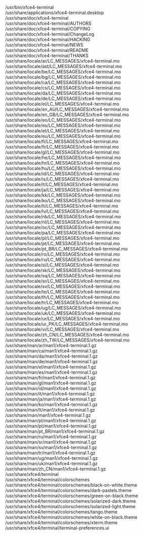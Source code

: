 /usr/bin/xfce4-terminal  
/usr/share/applications/xfce4-terminal.desktop  
/usr/share/doc/xfce4-terminal  
/usr/share/doc/xfce4-terminal/AUTHORS  
/usr/share/doc/xfce4-terminal/COPYING  
/usr/share/doc/xfce4-terminal/ChangeLog  
/usr/share/doc/xfce4-terminal/HACKING  
/usr/share/doc/xfce4-terminal/NEWS  
/usr/share/doc/xfce4-terminal/README  
/usr/share/doc/xfce4-terminal/THANKS  
/usr/share/locale/ar/LC\_MESSAGES/xfce4-terminal.mo  
/usr/share/locale/ast/LC\_MESSAGES/xfce4-terminal.mo  
/usr/share/locale/be/LC\_MESSAGES/xfce4-terminal.mo  
/usr/share/locale/bg/LC\_MESSAGES/xfce4-terminal.mo  
/usr/share/locale/ca/LC\_MESSAGES/xfce4-terminal.mo  
/usr/share/locale/cs/LC\_MESSAGES/xfce4-terminal.mo  
/usr/share/locale/da/LC\_MESSAGES/xfce4-terminal.mo  
/usr/share/locale/de/LC\_MESSAGES/xfce4-terminal.mo  
/usr/share/locale/el/LC\_MESSAGES/xfce4-terminal.mo  
/usr/share/locale/en\_AU/LC\_MESSAGES/xfce4-terminal.mo  
/usr/share/locale/en\_GB/LC\_MESSAGES/xfce4-terminal.mo  
/usr/share/locale/eo/LC\_MESSAGES/xfce4-terminal.mo  
/usr/share/locale/es/LC\_MESSAGES/xfce4-terminal.mo  
/usr/share/locale/et/LC\_MESSAGES/xfce4-terminal.mo  
/usr/share/locale/eu/LC\_MESSAGES/xfce4-terminal.mo  
/usr/share/locale/fi/LC\_MESSAGES/xfce4-terminal.mo  
/usr/share/locale/fr/LC\_MESSAGES/xfce4-terminal.mo  
/usr/share/locale/gl/LC\_MESSAGES/xfce4-terminal.mo  
/usr/share/locale/he/LC\_MESSAGES/xfce4-terminal.mo  
/usr/share/locale/hr/LC\_MESSAGES/xfce4-terminal.mo  
/usr/share/locale/hu/LC\_MESSAGES/xfce4-terminal.mo  
/usr/share/locale/id/LC\_MESSAGES/xfce4-terminal.mo  
/usr/share/locale/is/LC\_MESSAGES/xfce4-terminal.mo  
/usr/share/locale/it/LC\_MESSAGES/xfce4-terminal.mo  
/usr/share/locale/ja/LC\_MESSAGES/xfce4-terminal.mo  
/usr/share/locale/kk/LC\_MESSAGES/xfce4-terminal.mo  
/usr/share/locale/ko/LC\_MESSAGES/xfce4-terminal.mo  
/usr/share/locale/lt/LC\_MESSAGES/xfce4-terminal.mo  
/usr/share/locale/lv/LC\_MESSAGES/xfce4-terminal.mo  
/usr/share/locale/nb/LC\_MESSAGES/xfce4-terminal.mo  
/usr/share/locale/nl/LC\_MESSAGES/xfce4-terminal.mo  
/usr/share/locale/oc/LC\_MESSAGES/xfce4-terminal.mo  
/usr/share/locale/pa/LC\_MESSAGES/xfce4-terminal.mo  
/usr/share/locale/pl/LC\_MESSAGES/xfce4-terminal.mo  
/usr/share/locale/pt/LC\_MESSAGES/xfce4-terminal.mo  
/usr/share/locale/pt\_BR/LC\_MESSAGES/xfce4-terminal.mo  
/usr/share/locale/ro/LC\_MESSAGES/xfce4-terminal.mo  
/usr/share/locale/ru/LC\_MESSAGES/xfce4-terminal.mo  
/usr/share/locale/si/LC\_MESSAGES/xfce4-terminal.mo  
/usr/share/locale/sk/LC\_MESSAGES/xfce4-terminal.mo  
/usr/share/locale/sq/LC\_MESSAGES/xfce4-terminal.mo  
/usr/share/locale/sr/LC\_MESSAGES/xfce4-terminal.mo  
/usr/share/locale/sv/LC\_MESSAGES/xfce4-terminal.mo  
/usr/share/locale/te/LC\_MESSAGES/xfce4-terminal.mo  
/usr/share/locale/th/LC\_MESSAGES/xfce4-terminal.mo  
/usr/share/locale/tr/LC\_MESSAGES/xfce4-terminal.mo  
/usr/share/locale/ug/LC\_MESSAGES/xfce4-terminal.mo  
/usr/share/locale/uk/LC\_MESSAGES/xfce4-terminal.mo  
/usr/share/locale/ur/LC\_MESSAGES/xfce4-terminal.mo  
/usr/share/locale/ur\_PK/LC\_MESSAGES/xfce4-terminal.mo  
/usr/share/locale/vi/LC\_MESSAGES/xfce4-terminal.mo  
/usr/share/locale/zh\_CN/LC\_MESSAGES/xfce4-terminal.mo  
/usr/share/locale/zh\_TW/LC\_MESSAGES/xfce4-terminal.mo  
/usr/share/man/ar/man1/xfce4-terminal.1.gz  
/usr/share/man/ca/man1/xfce4-terminal.1.gz  
/usr/share/man/da/man1/xfce4-terminal.1.gz  
/usr/share/man/de/man1/xfce4-terminal.1.gz  
/usr/share/man/el/man1/xfce4-terminal.1.gz  
/usr/share/man/es/man1/xfce4-terminal.1.gz  
/usr/share/man/fr/man1/xfce4-terminal.1.gz  
/usr/share/man/gl/man1/xfce4-terminal.1.gz  
/usr/share/man/id/man1/xfce4-terminal.1.gz  
/usr/share/man/it/man1/xfce4-terminal.1.gz  
/usr/share/man/ja/man1/xfce4-terminal.1.gz  
/usr/share/man/ko/man1/xfce4-terminal.1.gz  
/usr/share/man/lt/man1/xfce4-terminal.1.gz  
/usr/share/man/man1/xfce4-terminal.1.gz  
/usr/share/man/pl/man1/xfce4-terminal.1.gz  
/usr/share/man/pt/man1/xfce4-terminal.1.gz  
/usr/share/man/pt\_BR/man1/xfce4-terminal.1.gz  
/usr/share/man/ru/man1/xfce4-terminal.1.gz  
/usr/share/man/sr/man1/xfce4-terminal.1.gz  
/usr/share/man/sv/man1/xfce4-terminal.1.gz  
/usr/share/man/tr/man1/xfce4-terminal.1.gz  
/usr/share/man/ug/man1/xfce4-terminal.1.gz  
/usr/share/man/uk/man1/xfce4-terminal.1.gz  
/usr/share/man/zh\_CN/man1/xfce4-terminal.1.gz  
/usr/share/xfce4/terminal  
/usr/share/xfce4/terminal/colorschemes  
/usr/share/xfce4/terminal/colorschemes/black-on-white.theme  
/usr/share/xfce4/terminal/colorschemes/dark-pastels.theme  
/usr/share/xfce4/terminal/colorschemes/green-on-black.theme  
/usr/share/xfce4/terminal/colorschemes/solarized-dark.theme  
/usr/share/xfce4/terminal/colorschemes/solarized-light.theme  
/usr/share/xfce4/terminal/colorschemes/tango.theme  
/usr/share/xfce4/terminal/colorschemes/white-on-black.theme  
/usr/share/xfce4/terminal/colorschemes/xterm.theme  
/usr/share/xfce4/terminal/terminal-preferences.ui  
